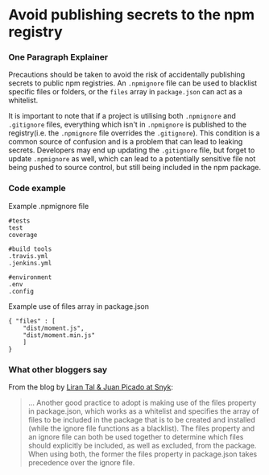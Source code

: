 # Avoid publishing secrets to the npm registry

### One Paragraph Explainer
Precautions should be taken to avoid the risk of accidentally publishing secrets to public npm registries. An `.npmignore` file can be used to blacklist specific files or folders, or the `files` array in `package.json` can act as a whitelist.

It is important to note that if a project is utilising both `.npmignore` and `.gitignore` files, everything which isn't in `.npmignore` is published to the registry(i.e. the `.npmignore` file overrides the `.gitignore`). This condition is a common source of confusion and is a problem that can lead to leaking secrets. Developers may end up updating the `.gitignore` file, but forget to update `.npmignore` as well, which can lead to a potentially sensitive file not being pushed to source control, but still being included in the npm package.

### Code example
Example .npmignore file
```
#tests
test
coverage

#build tools
.travis.yml
.jenkins.yml

#environment
.env
.config

```

Example use of files array in package.json

```
{ "files" : [
    "dist/moment.js",
    "dist/moment.min.js"
    ]
}
```

### What other bloggers say

From the blog by [Liran Tal & Juan Picado at Snyk](https://snyk.io/blog/ten-npm-security-best-practices/):
> ... Another good practice to adopt is making use of the files property in package.json, which works as a whitelist and specifies the array of files to be included in the package that is to be created and installed (while the ignore file functions as a blacklist). The files property and an ignore file can both be used together to determine which files should explicitly be included, as well as excluded, from the package. When using both, the former the files property in package.json takes precedence over the ignore file.